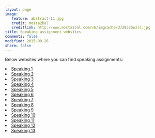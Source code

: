 ```yaml
---
layout: page
image: 
   feature: abstract-11.jpg
   credit: mosta2bal
   creditlink: http://www.mosta2bal.com/vb/imgcache/3/28525wall.jpg
title: Speaking assignment websites
comments: false
modified: 2015-09-26
share: false
---
```

Below websites where you can find speaking assignments:
<li><a href="http://www.eslflow.com/speakingandcommunicativeicebreakeractivities.html">Speaking 1</a></li>
<li><a href="http://busyteacher.org/classroom_activities-speaking-worksheets/">Speaking 2</a></li>
<li><a href="http://www.eslcafe.com/idea/index.cgi?Speaking:">Speaking 3</a></li>
<li><a href="http://www.onestopenglish.com/skills/speaking/teaching-ideas/">Speaking 4</a></li>
<li><a href="http://outspoken.co/fun-public-speaking-activities/">Speaking 5</a></li>
<li><a href="http://busyteacher.org/16508-speaking-6-fabulous-games-teach-students.html">Speaking 6</a></li>
<li><a href="http://www.write-out-loud.com/public-speaking-activities.html">Speaking 7</a></li>
<li><a href="http://www.fluentu.com/english/educator/blog/speaking-activities-for-esl-students/">Speaking 8</a></li>
<li><a href="http://iteslj.org/games/">Speaking 9</a></li>
<li><a href="http://edition.tefl.net/ideas/games/speaking-games-false-beginners/">Speaking 10</a></li>
<li><a href="http://www.headsupenglish.com/index.php/beginner-english-students/beginner-skill-builders/beginner-speaking">Speaking 11</a></li>
<li><a href="http://www.eslgold.com/speaking/low_beginning.html">Speaking 12</a></li>
<li><a href="http://www.englishcurrent.com/speaking/">Speaking 13</a></li>
